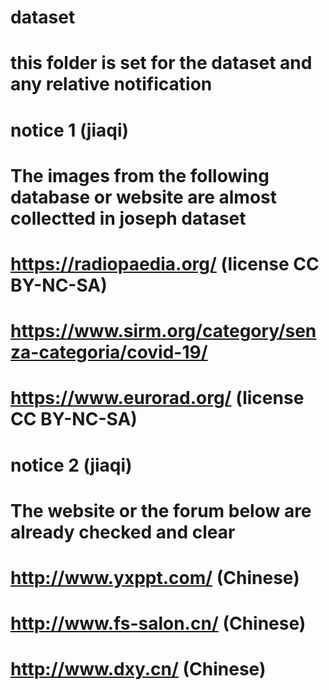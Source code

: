 # dataset
# this folder is set for the dataset and any relative notification

# notice 1 (jiaqi)
# The images from the following database or website are almost collectted in joseph dataset
# https://radiopaedia.org/ (license CC BY-NC-SA)
# https://www.sirm.org/category/senza-categoria/covid-19/
# https://www.eurorad.org/ (license CC BY-NC-SA)

# notice 2 (jiaqi)
# The website or the forum below are already checked and clear
# http://www.yxppt.com/ (Chinese)
# http://www.fs-salon.cn/ (Chinese)
# http://www.dxy.cn/ (Chinese)


